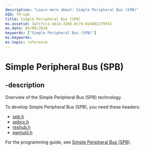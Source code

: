 ```yaml
---
description: "Learn more about: Simple Peripheral Bus (SPB)"
UID: TP:spb
title: Simple Peripheral Bus (SPB)
ms.assetid: 3a7cfcc1-ab14-3368-8c74-824602179f41
ms.date: 05/09/2018
keywords: ["Simple Peripheral Bus (SPB)"]
ms.keywords: 
ms.topic: reference
---
```


# Simple Peripheral Bus (SPB)

## -description

Overview of the Simple Peripheral Bus (SPB) technology.

To develop Simple Peripheral Bus (SPB), you need these headers:

 * [spb.h](../spb/index.md)
 * [spbcx.h](../spbcx/index.md)
 * [reshub.h](../reshub/index.md)
 * [pwmutil.h](../pwmutil/index.md)

For the programming guide, see [Simple Peripheral Bus (SPB)](/windows-hardware/drivers/spb).
